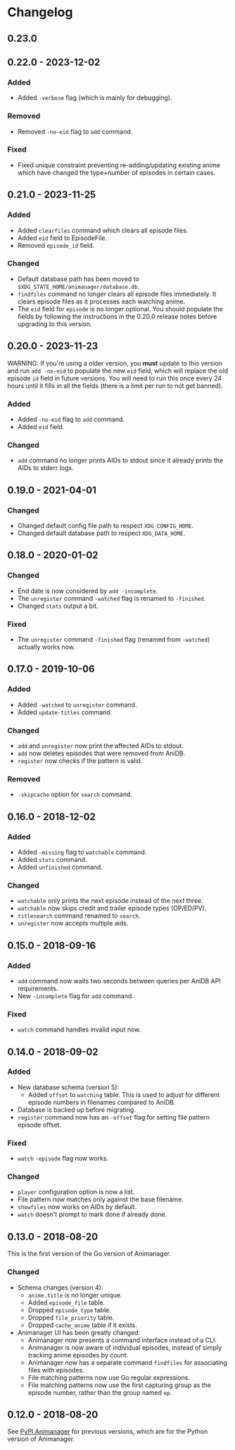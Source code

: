 # Changelog

## 0.23.0

## 0.22.0 - 2023-12-02

### Added

* Added `-verbose` flag (which is mainly for debugging).

### Removed

* Removed `-no-eid` flag to `add` command.

### Fixed

* Fixed unique constraint preventing re-adding/updating existing anime
  which have changed the type+number of episodes in certain cases.

## 0.21.0 - 2023-11-25

### Added

* Added `clearfiles` command which clears all episode files.
* Added `eid` field to EpisodeFile.
* Removed `episode_id` field.

### Changed

* Default database path has been moved to
  `$XDG_STATE_HOME/animanager/database.db`.
* `findfiles` command no longer clears all episode files immediately.
  It clears episode files as it processes each watching anime.
* The `eid` field for `episode` is no longer optional.  You should
  populate the fields by following the instructions in the 0.20.0
  release notes before upgrading to this version.

## 0.20.0 - 2023-11-23

WARNING: If you're using a older version, you **must** update to this
version and run `add -no-eid` to populate the new `eid` field, which
will replace the old episode `id` field in future versions.  You will
need to run this once every 24 hours until it fills in all the fields
(there is a limit per run to not get banned).

### Added

* Added `-no-eid` flag to `add` command.
* Added `eid` field.

### Changed

* `add` command no longer prints AIDs to stdout since it already
  prints the AIDs to stderr logs.

## 0.19.0 - 2021-04-01

### Changed

* Changed default config file path to respect `XDG_CONFIG_HOME`.
* Changed default database path to respect `XDG_DATA_HOME`.

## 0.18.0 - 2020-01-02

### Changed

* End date is now considered by `add -incomplete`.
* The `unregister` command `-watched` flag is renamed to `-finished`.
* Changed `stats` output a bit.

### Fixed

* The `unregister` command `-finished` flag (renamed from `-watched`)
  actually works now.

## 0.17.0 - 2019-10-06

### Added

* Added `-watched` to `unregister` command.
* Added `update-titles` command.

### Changed

* `add` and `unregister` now print the affected AIDs to stdout.
* `add` now deletes episodes that were removed from AniDB.
* `register` now checks if the pattern is valid.

### Removed

* `-skipcache` option for `search` command.

## 0.16.0 - 2018-12-02

### Added

* Added `-missing` flag to `watchable` command.
* Added `stats` command.
* Added `unfinished` command.

### Changed

* `watchable` only prints the next episode instead of the next three.
* `watchable` now skips credit and trailer episode types (OP/ED/PV).
* `titlesearch` command renamed to `search`.
* `unregister` now accepts multiple aids.

## 0.15.0 - 2018-09-16

### Added

* `add` command now waits two seconds between queries per AniDB API
  requirements.
* New `-incomplete` flag for `add` command.

### Fixed

* `watch` command handles invalid input now.

## 0.14.0 - 2018-09-02

### Added

* New database schema (version 5):
  * Added `offset` to `watching` table.  This is used to adjust for
    different episode numbers in filenames compared to AniDB.
* Database is backed up before migrating.
* `register` command now has an `-offset` flag for setting file
  pattern episode offset.

### Fixed

* `watch` `-episode` flag now works.

### Changed

* `player` configuration option is now a list.
* File pattern now matches only against the base filename.
* `showfiles` now works on AIDs by default.
* `watch` doesn't prompt to mark done if already done.

## 0.13.0 - 2018-08-20

This is the first version of the Go version of Animanager.

### Changed

* Schema changes (version 4):
  * `anime.title` is no longer unique.
  * Added `episode_file` table.
  * Dropped `episode_type` table.
  * Dropped `file_priority` table.
  * Dropped `cache_anime` table if it exists.
* Animanager UI has been greatly changed:
  * Animanager now presents a command interface instead of a CLI.
  * Animanager is now aware of individual episodes, instead of simply
    tracking anime episodes by count.
  * Animanager now has a separate command `findfiles` for associating
    files with episodes.
  * File matching patterns now use Go regular expressions.
  * File matching patterns now use the first capturing group as the
    episode number, rather than the group named `ep`.

## 0.12.0 - 2018-08-20

See [PyPI Animanager](https://pypi.org/project/animanager/) for
previous versions, which are for the Python version of Animanager.
